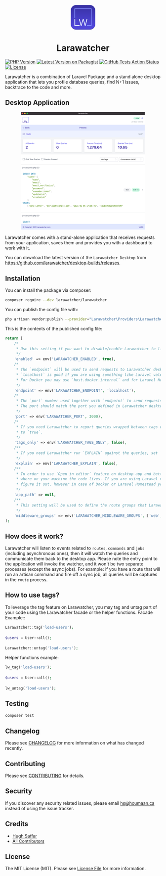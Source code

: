 <div align="center">
<img src="./images/logo.svg" width="80" height="80">
<h1>Larawatcher</h1>
</div>

[![PHP Version](https://img.shields.io/packagist/php-v/larawatcher/larawatcher)](https://packagist.org/packages/larawatcher/larawatcher)
[![Latest Version on Packagist](https://img.shields.io/packagist/v/larawatcher/larawatcher)](https://packagist.org/packages/larawatcher/larawatcher)
[![GitHub Tests Action Status](https://img.shields.io/github/workflow/status/larawatcher/larawatcher/Tests)](https://github.com/larawatcher/larawatcher/actions?query=workflow%3ATests+branch%3Amaster)
[![License](https://img.shields.io/packagist/l/larawatcher/larawatcher)](https://packagist.org/packages/larawatcher/larawatcher)

Larawatcher is a combination of Laravel Package and a stand alone desktop application that lets you profile database queries, find N+1 issues, backtrace to the code and more.

## Desktop Application

<div align="center">
<img src="./images/screenshot.png" width="400" >
</div>

Larawatcher comes with a stand-alone application that receives requests from your application, saves them and provides you with a dashboard to work with it.

You can download the latest version of the `Larawatcher Desktop` from https://github.com/larawatcher/desktop-builds/releases.

## Installation

You can install the package via composer:

```bash
composer require --dev larawatcher/larawatcher
```

You can publish the config file with:

```bash
php artisan vendor:publish --provider="Larawatcher\Providers\LarawatcherServiceProvider" --tag="config"
```

This is the contents of the published config file:

```php
return [
    /*
     * Use this setting if you want to disable/enable Larawatcher to listen for query execution
     */
    'enabled' => env('LARAWATCHER_ENABLED', true),
    /*
     * The `endpoint` will be used to send requests to Larawatcher desktop app.
     * `localhost` is good if you are using something like Laravel valet.
     * For Docker you may use `host.docker.internal` and for Laravel Homestead you may use `10.0.2.2`.
     */
    'endpoint' => env('LARAWATCHER_ENDPOINT', 'localhost'),
    /*
     * The `port` number used together with `endpoint` to send requests to Larawatcher desktop app.
     * The port should match the port you defined in Larawatcher desktop app (default 3000)
     */
    'port' => env('LARAWATCHER_PORT', 3000),
    /*
     * If you need Larawatcher to report queries wrapped between tags only, you may set `tags_only`
     * to `true`.
     */
    'tags_only' => env('LARAWATCHER_TAGS_ONLY', false),
    /**
     * If you need Larawatcher run `EXPLAIN` against the queries, set `explain` to `true`.
     */
    'explain' => env('LARAWATCHER_EXPLAIN', false),
    /**
     * In order to use `Open in editor` feature on desktop app and better backtrace, Larawatcher needs to know
     * where on your machine the code lives. If you are using Laravel valet, you may leave this blank and it will
     * figure it out, however in case of Docker or Laravel Homestead you need to be explicit about the path.
     */
    'app_path' => null,
    /**
     * This setting will be used to define the route groups that Larawatcher needs to watch for query execution.
     */
    'middleware_groups' => env('LARAWATCHER_MIDDLEWARE_GROUPS', ['web', 'api']),
];
```

## How does it work?

Larawatcher will listen to events related to `routes`, `commands` and `jobs` (including asynchronous ones), then it will watch the queries and communicate them back to the desktop app.
Please note the entry point to the application will invoke the watcher, and it won't be two separate processes (except the async jobs). For example: if you have a route that will run an artisan command and fire off a sync job, all queries will be captures in the `route` process.

## How to use tags?

To leverage the tag feature on Larawatcher, you may tag and untag part of your code using the Larawatcher facade or the helper functions.
Facade Example::

```php
Larawatcher::tag('load-users');

$users = User::all();

Larawatcher::untag('load-users');
```

Helper functions example:

```php
lw_tag('load-users');

$users = User::all();

lw_untag('load-users');
```

## Testing

```bash
composer test
```

## Changelog

Please see [CHANGELOG](CHANGELOG.md) for more information on what has changed recently.

## Contributing

Please see [CONTRIBUTING](CONTRIBUTING.md) for details.

## Security

If you discover any security related issues, please email hs@houmaan.ca instead of using the issue tracker.

## Credits

-   [Hugh Saffar](https://github.com/hughsaffar)
-   [All Contributors](../../contributors)

## License

The MIT License (MIT). Please see [License File](LICENSE.md) for more information.
